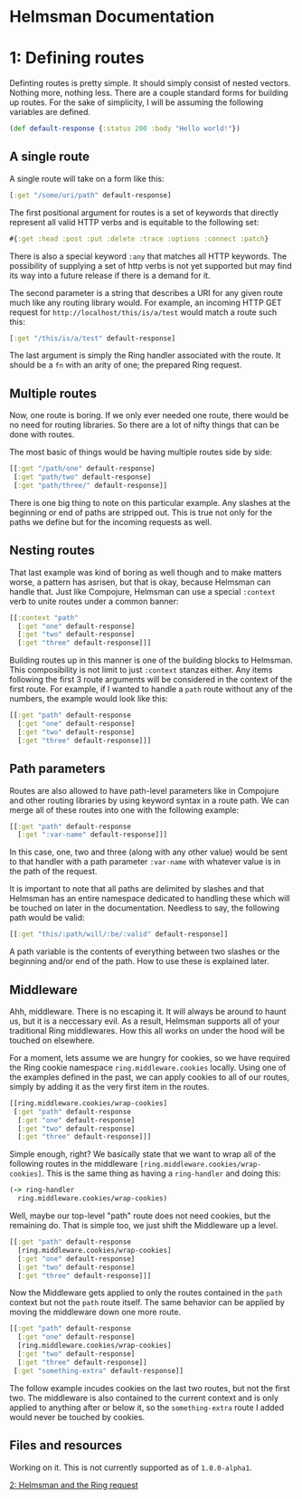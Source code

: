 # Helmsman Documentation
# 1: Defining routes

Definting routes is pretty simple. It should simply consist of nested vectors.
Nothing more, nothing less. There are a couple standard forms for building up
routes. For the sake of simplicity, I will be assuming the following variables
are defined.

```clojure
(def default-response {:status 200 :body "Hello world!"})
```

## A single route
A single route will take on a form like this:
```clojure
[:get "/some/uri/path" default-response]
```

The first positional argument for routes is a set of keywords that directly
represent all valid HTTP verbs and is equitable to the following set:
```clojure
#{:get :head :post :put :delete :trace :options :connect :patch}
```

There is also a special keyword ```:any``` that matches all HTTP keywords. The
possibility of supplying a set of http verbs is not yet supported but may find
its way into a future release if there is a demand for it.

The second parameter is a string that describes a URI for any given route much
like any routing library would. For example, an incoming HTTP GET request for
```http://localhost/this/is/a/test``` would match a route such this:

```clojure
[:get "/this/is/a/test" default-response]
```

The last argument is simply the Ring handler associated with the route. It
should be a ```fn``` with an arity of one; the prepared Ring request.

## Multiple routes
Now, one route is boring. If we only ever needed one route, there would be no
need for routing libraries. So there are a lot of nifty things that can be done
with routes.

The most basic of things would be having multiple routes side by side:
```clojure
[[:get "/path/one" default-response]
 [:get "path/two" default-response]
 [:get "path/three/" default-response]]
```

There is one big thing to note on this particular example. Any slashes at the
beginning or end of paths are stripped out. This is true not only for the paths
we define but for the incoming requests as well.

## Nesting routes
That last example was kind of boring as well though and to make matters worse,
a pattern has asrisen, but that is okay, because Helmsman can handle that. Just
like Compojure, Helmsman can use a special ```:context``` verb to unite routes
under a common banner:
```clojure
[[:context "path"
  [:get "one" default-response]
  [:get "two" default-response]
  [:get "three" default-response]]]
```

Building routes up in this manner is one of the building blocks to Helmsman.
This composibility is not limit to just ```:context``` stanzas either. Any items
following the first 3 route arguments will be considered in the context of the
first route. For example, if I wanted to handle a ```path``` route without any
of the numbers, the example would look like this:
```clojure
[[:get "path" default-response
  [:get "one" default-response]
  [:get "two" default-response]
  [:get "three" default-response]]]
```

## Path parameters
Routes are also allowed to have path-level parameters like in Compojure and
other routing libraries by using keyword syntax in a route path. We can merge
all of these routes into one with the following example:
```clojure
[[:get "path" default-response
  [:get ":var-name" default-response]]]
```

In this case, one, two and three (along with any other value) would be sent to
that handler with a path parameter ```:var-name``` with whatever value is in the
path of the request.

It is important to note that all paths are delimited by slashes and that
Helmsman has an entire namespace dedicated to handling these which will be
touched on later in the documentation. Needless to say, the following path would
be valid:
```clojure
[[:get "this/:path/will/:be/:valid" default-response]]
```

A path variable is the contents of everything between two slashes or the
beginning and/or end of the path. How to use these is explained later.

## Middleware
Ahh, middleware. There is no escaping it. It will always be around to haunt us,
but it is a neccessary evil. As a result, Helmsman supports all of your
traditional Ring middlewares. How this all works on under the hood will be
touched on elsewhere.

For a moment, lets assume we are hungry for cookies, so we have required the
Ring cookie namespace ```ring.middleware.cookies``` locally. Using one of the
examples defined in the past, we can apply cookies to all of our routes, simply
by adding it as the very first item in the routes.
```clojure
[[ring.middleware.cookies/wrap-cookies]
 [:get "path" default-response
  [:get "one" default-response]
  [:get "two" default-response]
  [:get "three" default-response]]]
```

Simple enough, right? We basically state that we want to wrap all of the
following routes in the middleware ```[ring.middleware.cookies/wrap-cookies]```.
This is the same thing as having a ```ring-handler``` and doing this:
```clojure
(-> ring-handler
  ring.middleware.cookies/wrap-cookies)
```

Well, maybe our top-level "path" route does not need cookies, but the remaining
do. That is simple too, we just shift the Middleware up a level.
```clojure
[[:get "path" default-response
  [ring.middleware.cookies/wrap-cookies]
  [:get "one" default-response]
  [:get "two" default-response]
  [:get "three" default-response]]]
```

Now the Middleware gets applied to only the routes contained in the ```path```
context but not the ```path``` route itself. The same behavior can be applied by
moving the middleware down one more route.
```clojure
[[:get "path" default-response
  [:get "one" default-response]
  [ring.middleware.cookies/wrap-cookies]
  [:get "two" default-response]
  [:get "three" default-response]]
 [:get "something-extra" default-response]]
```

The follow example incudes cookies on the last two routes, but not the first
two. The middleware is also contained to the current context and is only applied
to anything after or below it, so the ```something-extra``` route I added would
never be touched by cookies.

## Files and resources
Working on it. This is not currently supported as of ```1.0.0-alpha1```.

[2: Helmsman and the Ring request](https://github.com/vlacs/helmsman/blob/dev/doc/02-requests.md)

